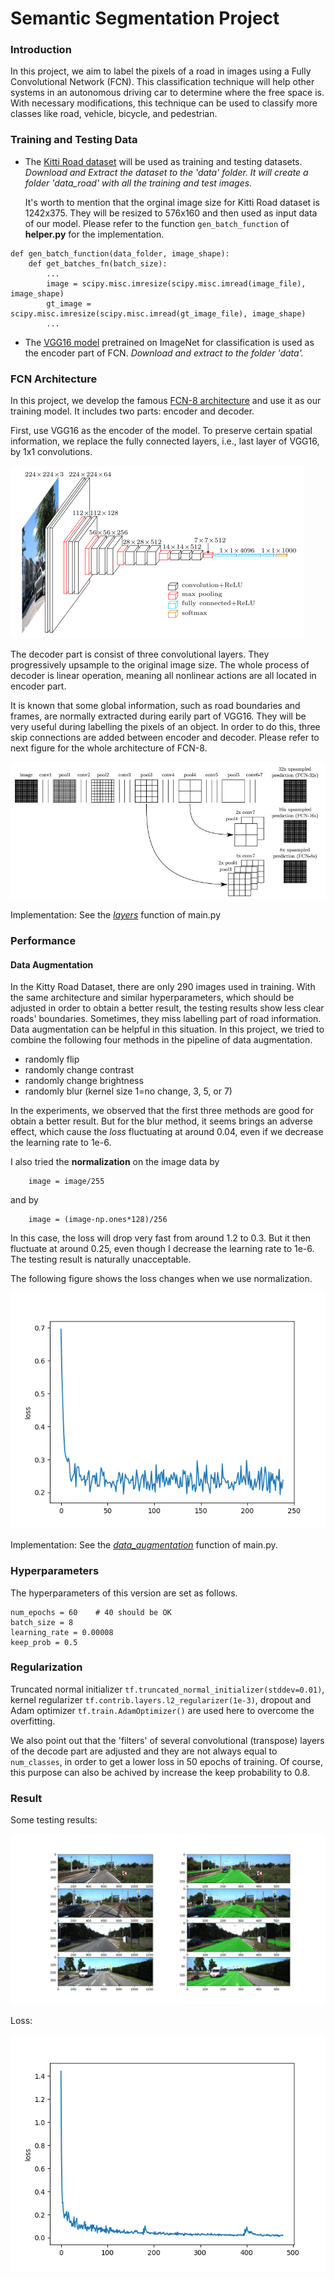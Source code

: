 # Semantic Segmentation Project

### Introduction

In this project, we aim to label the pixels of a road in images using a Fully Convolutional Network (FCN). This classification technique will help other systems in an autonomous driving car to determine where the free space is. With necessary modifications, this technique can be used to classify more classes like road, vehicle, bicycle, and pedestrian.

### Training and Testing Data

* The [Kitti Road dataset](http://kitti.is.tue.mpg.de/kitti/data_road.zip) will be used as training and testing datasets. *Download and Extract the dataset to the 'data' folder. It will create a folder 'data_road' with all the training and test images.*

   It's worth to mention that the orginal image size for Kitti Road dataset is 1242x375. They will be resized to 576x160 and then used as input data of our model. Please refer to the function `gen_batch_function` of **helper.py** for the implementation.

```
def gen_batch_function(data_folder, image_shape):
    def get_batches_fn(batch_size):
        ...
        image = scipy.misc.imresize(scipy.misc.imread(image_file), image_shape)
        gt_image = scipy.misc.imresize(scipy.misc.imread(gt_image_file), image_shape)
        ...
```

* The [VGG16 model](https://s3-us-west-1.amazonaws.com/udacity-selfdrivingcar/vgg.zip) pretrained on ImageNet for classification is used as the encoder part of FCN. *Download and extract to the folder 'data'.*

### FCN Architecture

In this project, we develop the famous [FCN-8 architecture](https://people.eecs.berkeley.edu/~jonlong/long_shelhamer_fcn.pdf) and use it as our training model. It includes two parts: encoder and decoder.

First, use VGG16 as the encoder of the model. To preserve certain spatial information, we replace the fully connected layers, i.e., last layer of VGG16, by 1x1 convolutions. 

![alt text](https://github.com/fangchun007/CarND-Semantic-Segmentation/blob/master/vgg16.png "VGG16")

The decoder part is consist of three convolutional layers. They progressively upsample to the original image size. The whole process of decoder is linear operation, meaning all nonlinear actions are all located in encoder part. 

It is known that some global information, such as road boundaries and frames, are normally extracted during earily part of VGG16. They will be very useful during labelling the pixels of an object. In order to do this, three skip connections are added between encoder and decoder. Please refer to next figure for the whole architecture of FCN-8.

![alt_text](https://github.com/fangchun007/CarND-Semantic-Segmentation/blob/master/FCN8.jpg)

Implementation: See the [*layers*](https://github.com/fangchun007/CarND-Semantic-Segmentation/blob/master/main.py) function of main.py

### Performance

#### Data Augmentation

In the Kitty Road Dataset, there are only 290 images used in training. With the same architecture and similar hyperparameters, which should be adjusted in order to obtain a better result, the testing results show less clear roads' boundaries. Sometimes, they miss labelling part of road information. Data augmentation can be helpful in this situation. In this project, we tried to combine the following four methods in the pipeline of data augmentation.

* randomly flip
* randomly change contrast
* randomly change brightness
* randomly blur (kernel size 1=no change, 3, 5, or 7)

In the experiments, we observed that the first three methods are good for obtain a better result. But for the blur method, it seems brings an adverse effect, which cause the *loss* fluctuating at around 0.04, even if we decrease the learning rate to 1e-6.

I also tried the **normalization** on the image data by 

```
    image = image/255
```
and by 
```
    image = (image-np.ones*128)/256
```

In this case, the loss will drop very fast from around 1.2 to 0.3. But it then fluctuate at around 0.25, even though I decrease the learning rate to 1e-6. The testing result is naturally unacceptable.

The following figure shows the loss changes when we use normalization.

![alt text](https://github.com/fangchun007/CarND-Semantic-Segmentation/blob/master/with_normalization.png)

Implementation: See the [*data_augmentation*](https://github.com/fangchun007/CarND-Semantic-Segmentation/blob/master/main.py) function of main.py.

### Hyperparameters

The hyperparameters of this version are set as follows. 

```
num_epochs = 60    # 40 should be OK
batch_size = 8
learning_rate = 0.00008
keep_prob = 0.5
```

### Regularization

Truncated normal initializer `tf.truncated_normal_initializer(stddev=0.01)`, kernel regularizer `tf.contrib.layers.l2_regularizer(1e-3)`, dropout and Adam optimizer `tf.train.AdamOptimizer()` are used here to overcome the overfitting.

We also point out that the 'filters' of several convolutional (transpose) layers of the decode part are adjusted and they are not always equal to `num_classes`, in order to get a lower loss in 50 epochs of training. Of course, this purpose can also be achived by increase the keep probability to 0.8.

### Result

Some testing results:

![alt text](https://github.com/fangchun007/CarND-Semantic-Segmentation/blob/master/data_augment_sample.png "data augmentation sample")

Loss:

![alt text](https://github.com/fangchun007/CarND-Semantic-Segmentation/blob/master/run_v15.png)

